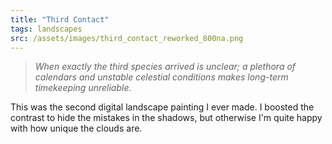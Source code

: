 ```yaml
---
title: "Third Contact"
tags: landscapes
src: /assets/images/third_contact_reworked_800na.png
---
```

> *When exactly the third species arrived is unclear; a plethora of calendars and unstable celestial conditions makes long-term timekeeping unreliable.*

This was the second digital landscape painting I ever made. I boosted the contrast to hide the mistakes in the shadows, but otherwise I'm quite happy with how unique the clouds are.